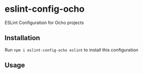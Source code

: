 # eslint-config-ocho

ESLint Configuration for Ocho projects

## Installation

Run `npm i eslint-config-ocho eslint` to install this configuration

## Usage
